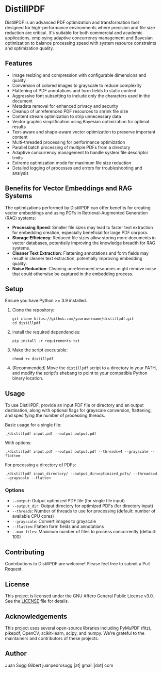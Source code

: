 # DistillPDF

DistillPDF is an advanced PDF optimization and transformation tool designed for high-performance environments where precision and file size reduction are critical. It's suitable for both commercial and academic applications, employing adaptive concurrency management and Bayesian optimization to balance processing speed with system resource constraints and optimization quality.

## Features

- Image resizing and compression with configurable dimensions and quality
- Conversion of colored images to grayscale to reduce complexity
- Flattening of PDF annotations and form fields to static content
- Aggressive font subsetting to include only the characters used in the document
- Metadata removal for enhanced privacy and security
- Cleanup of unreferenced PDF resources to shrink file size
- Content stream optimization to strip unnecessary data
- Vector graphic simplification using Bayesian optimization for optimal results
- Text-aware and shape-aware vector optimization to preserve important content
- Multi-threaded processing for performance optimization
- Parallel batch processing of multiple PDFs from a directory
- Adaptive concurrency management to handle system file descriptor limits
- Extreme optimization mode for maximum file size reduction
- Detailed logging of processes and errors for troubleshooting and analysis

## Benefits for Vector Embeddings and RAG Systems

The optimizations performed by DistillPDF can offer benefits for creating vector embeddings and using PDFs in Retrieval-Augmented Generation (RAG) systems:

- **Processing Speed**: Smaller file sizes may lead to faster text extraction for embedding creation, especially beneficial for large PDF corpora.
- **Storage Efficiency**: Reduced file sizes allow storing more documents in vector databases, potentially improving the knowledge breadth for RAG systems.
- **Cleaner Text Extraction**: Flattening annotations and form fields may result in cleaner text extraction, potentially improving embedding quality.
- **Noise Reduction**: Cleaning unreferenced resources might remove noise that could otherwise be captured in the embedding process.

## Setup

Ensure you have Python >= 3.9 installed.

1. Clone the repository:
   ```
   git clone https://github.com/yourusername/distillpdf.git
   cd distillpdf
   ```

2. Install the required dependencies:
   ```
   pip install -r requirements.txt
   ```

3. Make the script executable:
   ```
   chmod +x distillpdf
   ```

4. (Recommended) Move the `distillpdf` script to a directory in your PATH, and modify the script's shebang to point to your compatible Python binary location.

## Usage

To use DistillPDF, provide an input PDF file or directory and an output destination, along with optional flags for grayscale conversion, flattening, and specifying the number of processing threads.

Basic usage for a single file:
```
./distillpdf input.pdf --output output.pdf
```

With options:
```
./distillpdf input.pdf --output output.pdf --threads=4 --grayscale --flatten
```

For processing a directory of PDFs:
```
./distillpdf input_directory/ --output_dir=optimized_pdfs/ --threads=4 --grayscale --flatten
```

### Options

- `--output`: Output optimized PDF file (for single file input)
- `--output_dir`: Output directory for optimized PDFs (for directory input)
- `--threads`: Number of threads to use for processing (default: number of available CPU cores)
- `--grayscale`: Convert images to grayscale
- `--flatten`: Flatten form fields and annotations
- `--max_files`: Maximum number of files to process concurrently (default: 100)

## Contributing

Contributions to DistillPDF are welcome! Please feel free to submit a Pull Request.

## License

This project is licensed under the GNU Affero General Public License v3.0. See the [LICENSE](LICENSE) file for details.

## Acknowledgements

This project uses several open-source libraries including PyMuPDF (fitz), pikepdf, OpenCV, scikit-learn, scipy, and numpy. We're grateful to the maintainers and contributors of these projects.

## Author

Juan Sugg Gilbert
juanpedrosugg [at] gmail [dot] com